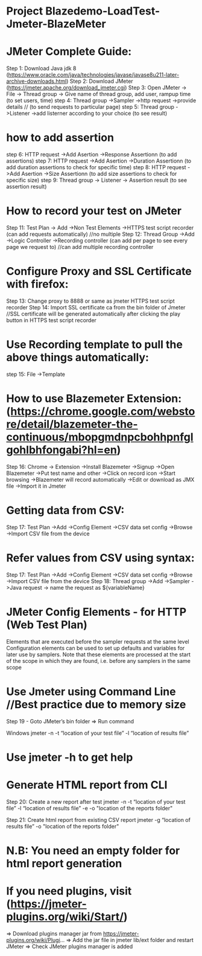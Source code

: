 # Project Blazedemo-LoadTest-Jmeter-BlazeMeter

# JMeter Complete Guide:
Step 1: Download Java jdk 8 (https://www.oracle.com/java/technologies/javase/javase8u211-later-archive-downloads.html)
Step 2: Download JMeter (https://jmeter.apache.org/download_jmeter.cgi)
Step 3: Open JMeter -> File -> Thread group -> Give name of thread group, add user, rampup time (to set users, time)
step 4: Thread group ->Sampler ->http request ->provide details    // (to send requests to particular page)
step 5: Thread group ->Listener ->add listerner according to your choice (to see result)

# how to add assertion
step 6: HTTP request ->Add Asertion ->Response Assertionn (to add assertions)
step 7: HTTP request ->Add Asertion ->Duration Assertionn (to add duration assertions to check for specific time)
step 8: HTTP request ->Add Asertion ->Size Assertionn (to add size assertions to check for specific size)
step 9: Thread group -> Listener -> Assertion result (to see assertion result)

# How to record your test on JMeter
Step 11: Test Plan -> Add ->Non Test Elements ->HTTPS test script recorder (can add requests automatically) //no multiple
Step 12: Thread Group ->Add ->Logic Controller ->Recording controller (can add per page to see every page we request to) //can add multiple recording controller

# Configure Proxy and SSL Certificate with firefox:
Step 13: Change proxy to 8888 or same as jmeter HTTPS test script recorder
Step 14: Import SSL certificate ca from the bin folder of Jmeter //SSL certificate will be generated automatically after clicking the play button in HTTPS test script recorder

# Use Recording template to pull the above things automatically:
step 15: File ->Template

# How to use Blazemeter Extension: (https://chrome.google.com/webstore/detail/blazemeter-the-continuous/mbopgmdnpcbohhpnfglgohlbhfongabi?hl=en) 
Step 16: Chrome -> Extension ->Install Blazemeter ->Signup ->Open Blazemeter ->Put test name and other ->Click on record icon ->Start browsing ->Blazemeter will record automatically ->Edit or download as JMX file ->Import it in Jmeter

# Getting data from CSV:
Step 17: Test Plan ->Add ->Config Element ->CSV data set config ->Browse ->Import CSV file from the device

# Refer values from CSV using syntax:
Step 17: Test Plan ->Add ->Config Element ->CSV data set config ->Browse ->Import CSV file from the device
Step 18: Thread group ->Add ->Sampler ->Java request -> name the request as ${variableName}

# JMeter Config Elements - for HTTP (Web Test Plan)
Elements that are executed before the sampler requests at the same level
Configuration elements can be used to set up defaults and variables for later use by samplers. Note that these elements are processed at the start of the scope in which they are found, i.e. before any samplers in the same scope

# Use Jmeter using Command Line //Best practice due to memory size
Step 19 - Goto JMeter’s bin folder =>
Run command

Windows
jmeter -n -t “location of your test file” -l “location of results file”

# Use jmeter -h to get help

# Generate HTML report from CLI
Step 20: Create a new report after test
jmeter -n -t “location of your test file” -l “location of results file” -e -o "location of the reports folder"

Step 21: Create html report from existing CSV report
jmeter -g “location of results file” -o "location of the reports folder"

# N.B: You need an empty folder for html report generation

# If you need plugins, visit (https://jmeter-plugins.org/wiki/Start/)
=> Download plugins manager jar from https://jmeter-plugins.org/wiki/Plugi...
=> Add the jar file in jmeter lib/ext folder and restart JMeter
=> Check JMeter plugins manager is added
